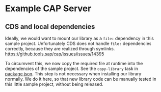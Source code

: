 # Example CAP Server

## CDS and local dependencies

Ideally, we would want to mount our library as a `file:` dependency in this sample project. Unfortunately CDS does not
handle `file:` dependencies correctly, because they are realized through symlinks.
https://github.tools.sap/cap/issues/issues/14395

To circumvent this, we now copy the required file at runtime into the dependencies of the sample project. See the
`copy-library` task in [package.json](./package.json). This step is not necessary when installing our library normally.
We do it here, so that new library code can be manually tested in this little sample project, without being released.

